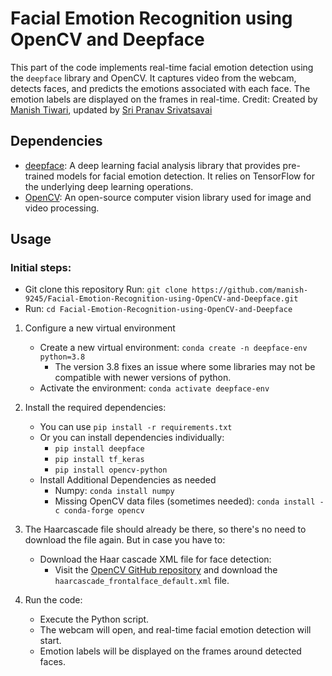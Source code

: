 # Facial Emotion Recognition using OpenCV and Deepface
This part of the code implements real-time facial emotion detection using the `deepface` library and OpenCV. It captures video from the webcam, detects faces, and predicts the emotions associated with each face. The emotion labels are displayed on the frames in real-time.
Credit: Created by [Manish Tiwari](https://github.com/manish-9245/Facial-Emotion-Recognition-using-OpenCV-and-Deepface/tree/main), updated by [Sri Pranav Srivatsavai](https://github.com/sripranav9)

## Dependencies

- [deepface](https://github.com/serengil/deepface): A deep learning facial analysis library that provides pre-trained models for facial emotion detection. It relies on TensorFlow for the underlying deep learning operations.
- [OpenCV](https://opencv.org/): An open-source computer vision library used for image and video processing.

## Usage
### Initial steps:
- Git clone this repository Run: `git clone https://github.com/manish-9245/Facial-Emotion-Recognition-using-OpenCV-and-Deepface.git`
- Run: `cd Facial-Emotion-Recognition-using-OpenCV-and-Deepface`
1. Configure a new virtual environment
   - Create a new virtual environment: `conda create -n deepface-env python=3.8`
     - The version 3.8 fixes an issue where some libraries may not be compatible with newer versions of python.
   - Activate the environment: `conda activate deepface-env`
  
2. Install the required dependencies:
   - You can use `pip install -r requirements.txt`
   - Or you can install dependencies individually:
      - `pip install deepface`
      - `pip install tf_keras`
      - `pip install opencv-python`
    - Install Additional Dependencies as needed
      - Numpy: `conda install numpy`
      - Missing OpenCV data files (sometimes needed): `conda install -c conda-forge opencv`

3. The Haarcascade file should already be there, so there's no need to download the file again. But in case you have to:
   - Download the Haar cascade XML file for face detection:
     - Visit the [OpenCV GitHub repository](https://github.com/opencv/opencv/tree/master/data/haarcascades) and download the `haarcascade_frontalface_default.xml` file.

4. Run the code:
   - Execute the Python script.
   - The webcam will open, and real-time facial emotion detection will start.
   - Emotion labels will be displayed on the frames around detected faces.

